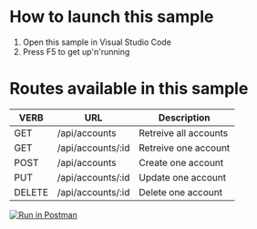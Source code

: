 # How to launch this sample
1. Open this sample in Visual Studio Code
2. Press F5 to get up'n'running

# Routes available in this sample

| VERB   | URL               | Description           |
|--------|-------------------|-----------------------|
| GET    | /api/accounts     | Retreive all accounts |
| GET    | /api/accounts/:id | Retreive one account  |
| POST   | /api/accounts     | Create one account    |
| PUT    | /api/accounts/:id | Update one account    |
| DELETE | /api/accounts/:id | Delete one account    |

[![Run in Postman](https://run.pstmn.io/button.svg)](https://app.getpostman.com/run-collection/090af27316cd23c61951)